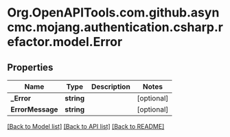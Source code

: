 # Org.OpenAPITools.com.github.asyncmc.mojang.authentication.csharp.refactor.model.Error
## Properties

Name | Type | Description | Notes
------------ | ------------- | ------------- | -------------
**_Error** | **string** |  | [optional] 
**ErrorMessage** | **string** |  | [optional] 

[[Back to Model list]](../README.md#documentation-for-models) [[Back to API list]](../README.md#documentation-for-api-endpoints) [[Back to README]](../README.md)

